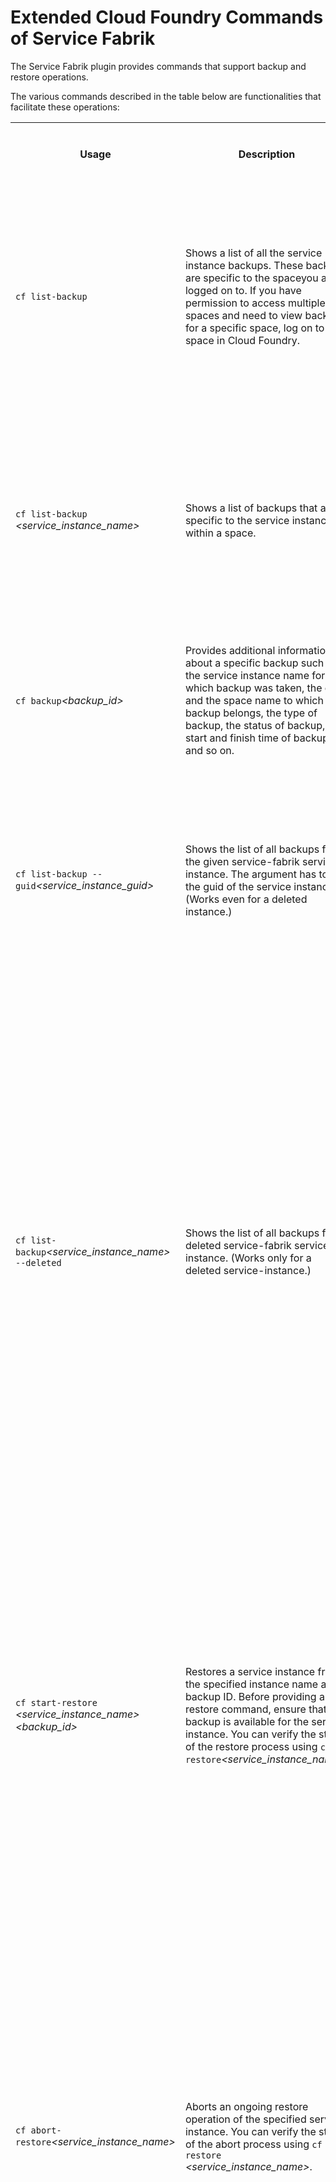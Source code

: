 <!-- loio10dbd460e566426bb90a9fdbe04bad1a -->

# Extended Cloud Foundry Commands of Service Fabrik

The Service Fabrik plugin provides commands that support backup and restore operations.



The various commands described in the table below are functionalities that facilitate these operations:


<table>
<tr>
<th>

Usage



</th>
<th>

Description



</th>
<th>

Common Error Scenarios



</th>
</tr>
<tr>
<td>

 `cf list-backup` 



</td>
<td>

Shows a list of all the service instance backups. These backups are specific to the spaceyou are logged on to. If you have permission to access multiple spaces and need to view backups for a specific space, log on to that space in Cloud Foundry.



</td>
<td>

 **Unauthorized Access:** if you do not have permission to access the space containing the service instance or the service instance itself. Verify that you have the required permission.



</td>
</tr>
<tr>
<td>

 `cf list-backup` *<service\_instance\_name\>* 



</td>
<td>

Shows a list of backups that are specific to the service instance within a space.



</td>
<td>

 **Unauthorized Access:** if you do not have permission to access the space containing the service instance or the service instance itself. Verify that you have the required permission.



</td>
</tr>
<tr>
<td>

 `cf backup`*<backup\_id\>* 



</td>
<td>

Provides additional information about a specific backup such as the service instance name for which backup was taken, the org and the space name to which the backup belongs, the type of backup, the status of backup, the start and finish time of backup, and so on.



</td>
<td>

none



</td>
</tr>
<tr>
<td>

`cf list-backup --guid`*<service\_instance\_guid\>*



</td>
<td>

Shows the list of all backups for the given service-fabrik service instance. The argument has to be the guid of the service instance. \(Works even for a deleted instance.\)



</td>
<td>

 **Unauthorized Access:** if you do not have permission to access the space containing the service instance or the service instance itself. Verify that you have the required permission.



</td>
</tr>
<tr>
<td>

`cf list-backup`*<service\_instance\_name\>* `--deleted`



</td>
<td>

Shows the list of all backups for a deleted service-fabrik service instance. \(Works only for a deleted service-instance.\)



</td>
<td>

**Unauthorized Access:** if you do not have permission to access the space containing the service instance or the service instance itself. Verify that you have the required permission.

**Deleted instance not found error:** If the deleted instance name is incorrect.

**Multiple Guid for a deleted service instance error:**When plugin encounters multiple instance Guid’s associated with the given instance name



</td>
</tr>
<tr>
<td>

 `cf start-restore` *<service\_instance\_name\>* *<backup\_id\>* 



</td>
<td>

Restores a service instance from the specified instance name and backup ID. Before providing a restore command, ensure that the backup is available for the service instance. You can verify the state of the restore process using `cf restore`*<service\_instance\_name\>*.



</td>
<td>

**Unauthorized Access:** if you do not have permission to access the space containing the service instance or the service instance itself. Verify that you have the required permission.

**Another concurrent access:** if another operation is already in progress for the service instance. You might need to try again after the current operation is completed.



</td>
</tr>
<tr>
<td>

 `cf abort-restore`*<service\_instance\_name\>* 



</td>
<td>

Aborts an ongoing restore operation of the specified service instance. You can verify the state of the abort process using `cf restore` *<service\_instance\_name\>*.



</td>
<td>

**No restore in progress:** if no restore operation is currently in progress for the specified service instance. The restore activity might have completed or you might not have initiated a restore.

**Unauthorized Access:** if you do not have permission to access the space containing the service instance or the service instance itself. Verify that you have the required permission.



</td>
</tr>
<tr>
<td>

 `cf instance-events --delete` 



</td>
<td>

List all delete service instance events in the space.



</td>
<td>

 **Unauthorized Access:** if you do not have permission to access the space containing the service instance or the service instance itself. Verify that you have the required permission.



</td>
</tr>
<tr>
<td>

 `cf restore`*<service\_instance\_name\>* 



</td>
<td>

Check the progress of the last restore operation triggered on the specified instance name. Provides additional information about the restore operation such as the service instance name for which restore was taken, the org and the space name to which the instance belongs, the status of restore, the start and finish time of restore, and so on.



</td>
<td>

**No restore in progress**: if no restore operation is currently in progress for the specified service instance. The restore activity might have completed or you might not have initiated a restore.

**Unauthorized Access**: if you do not have permission to access the space containing the service instance or the service instance itself. Verify that you have the required permission.



</td>
</tr>
</table>

